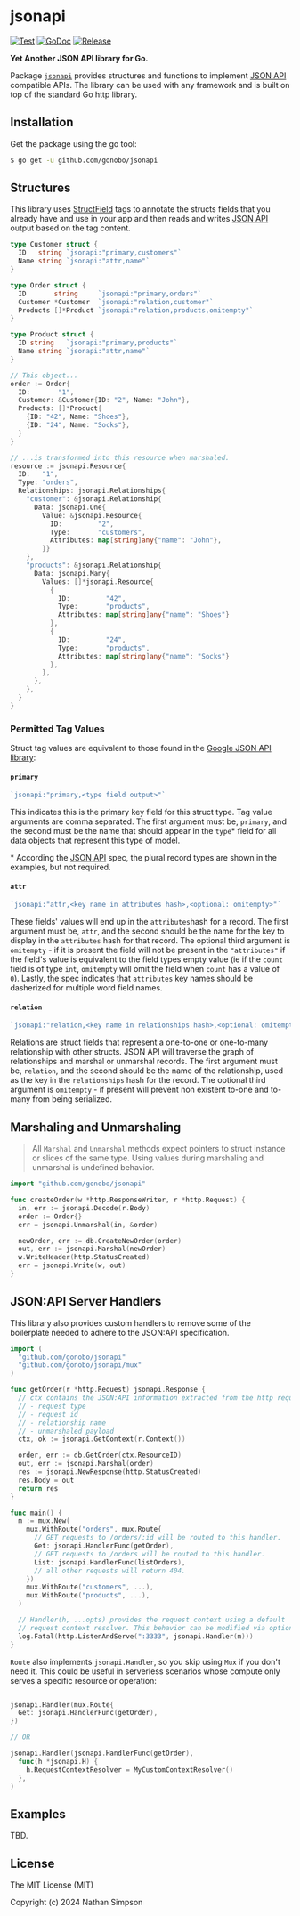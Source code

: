 # jsonapi

[![Test](https://github.com/nisimpson/gibbon/actions/workflows/jsonapi-test.yml/badge.svg)](https://github.com/nisimpson/gibbon/actions/workflows/jsonapi-test.yml)
[![GoDoc](https://godoc.org/github.com/gonobo/jsonapi?status.svg)](http://godoc.org/github.com/gonobo/jsonapi)
[![Release](https://img.shields.io/github/release/gonobo/jsonapi.svg)](https://github.com/gonobo/releases)

**Yet Another JSON API library for Go.**

Package [`jsonapi`](http://godoc.org/github.com/gonobo/jsonapi) provides structures and functions to implement [JSON API](http://jsonapi.org) compatible APIs. The library can be used with any framework and is built on top of the standard Go http library.

## Installation

Get the package using the go tool:

```bash
$ go get -u github.com/gonobo/jsonapi
```

## Structures

This library uses [StructField](http://golang.org/pkg/reflect/#StructField)
tags to annotate the structs fields that you already have and use in
your app and then reads and writes [JSON API](http://jsonapi.org)
output based on the tag content.

```go
type Customer struct {
  ID   string `jsonapi:"primary,customers"`
  Name string `jsonapi:"attr,name"`
}

type Order struct {
  ID       string     `jsonapi:"primary,orders"`
  Customer *Customer  `jsonapi:"relation,customer"`
  Products []*Product `jsonapi:"relation,products,omitempty"`
}

type Product struct {
  ID string   `jsonapi:"primary,products"`
  Name string `jsonapi:"attr,name"`
}

// This object...
order := Order{
  ID:       "1",
  Customer: &Customer{ID: "2", Name: "John"},
  Products: []*Product{
    {ID: "42", Name: "Shoes"},
    {ID: "24", Name: "Socks"},
  }
}

// ...is transformed into this resource when marshaled.
resource := jsonapi.Resource{
  ID:   "1",
  Type: "orders",
  Relationships: jsonapi.Relationships{
    "customer": &jsonapi.Relationship{
      Data: jsonapi.One{
        Value: &jsonapi.Resource{
          ID:         "2",
          Type:       "customers",
          Attributes: map[string]any{"name": "John"},
        }}
    },
    "products": &jsonapi.Relationship{
      Data: jsonapi.Many{
        Values: []*jsonapi.Resource{
          {
            ID:         "42",
            Type:       "products",
            Attributes: map[string]any{"name": "Shoes"}
          },
          {
            ID:         "24",
            Type:       "products",
            Attributes: map[string]any{"name": "Socks"}
          },
        },
      },
    },
  }
}
```

### Permitted Tag Values

Struct tag values are equivalent to those found in the
[Google JSON API library](https://github.com/google/jsonapi):

#### `primary`

```go
`jsonapi:"primary,<type field output>"`
```

This indicates this is the primary key field for this struct type.
Tag value arguments are comma separated. The first argument must be,
`primary`, and the second must be the name that should appear in the
`type`\* field for all data objects that represent this type of model.

\* According the [JSON API](http://jsonapi.org) spec, the plural record
types are shown in the examples, but not required.

#### `attr`

```go
`jsonapi:"attr,<key name in attributes hash>,<optional: omitempty>"`
```

These fields' values will end up in the `attributes`hash for a record.
The first argument must be, `attr`, and the second should be the name
for the key to display in the `attributes` hash for that record. The optional
third argument is `omitempty` - if it is present the field will not be present
in the `"attributes"` if the field's value is equivalent to the field types
empty value (ie if the `count` field is of type `int`, `omitempty` will omit the
field when `count` has a value of `0`). Lastly, the spec indicates that
`attributes` key names should be dasherized for multiple word field names.

#### `relation`

```go
`jsonapi:"relation,<key name in relationships hash>,<optional: omitempty>"`
```

Relations are struct fields that represent a one-to-one or one-to-many
relationship with other structs. JSON API will traverse the graph of
relationships and marshal or unmarshal records. The first argument must
be, `relation`, and the second should be the name of the relationship,
used as the key in the `relationships` hash for the record. The optional
third argument is `omitempty` - if present will prevent non existent to-one and
to-many from being serialized.

## Marshaling and Unmarshaling

> All `Marshal` and `Unmarshal` methods expect pointers to struct
> instance or slices of the same type. Using values during marshaling and
> unmarshal is undefined behavior.

```go
import "github.com/gonobo/jsonapi"

func createOrder(w *http.ResponseWriter, r *http.Request) {
  in, err := jsonapi.Decode(r.Body)
  order := Order{}
  err = jsonapi.Unmarshal(in, &order)

  newOrder, err := db.CreateNewOrder(order)
  out, err := jsonapi.Marshal(newOrder)
  w.WriteHeader(http.StatusCreated)
  err = jsonapi.Write(w, out)
}
```

## JSON:API Server Handlers

This library also provides custom handlers to remove some of the boilerplate needed to adhere to the
JSON:API specification.

```go
import (
  "github.com/gonobo/jsonapi"
  "github.com/gonobo/jsonapi/mux"
)

func getOrder(r *http.Request) jsonapi.Response {
  // ctx contains the JSON:API information extracted from the http request:
  // - request type
  // - request id
  // - relationship name
  // - unmarshaled payload
  ctx, ok := jsonapi.GetContext(r.Context())

  order, err := db.GetOrder(ctx.ResourceID)
  out, err := jsonapi.Marshal(order)
  res := jsonapi.NewResponse(http.StatusCreated)
  res.Body = out
  return res
}

func main() {
  m := mux.New(
    mux.WithRoute("orders", mux.Route{
      // GET requests to /orders/:id will be routed to this handler.
      Get: jsonapi.HandlerFunc(getOrder),
      // GET requests to /orders will be routed to this handler.
      List: jsonapi.HandlerFunc(listOrders),
      // all other requests will return 404.
    })
    mux.WithRoute("customers", ...),
    mux.WithRoute("products", ...),
  )

  // Handler(h, ...opts) provides the request context using a default
  // request context resolver. This behavior can be modified via options.
  log.Fatal(http.ListenAndServe(":3333", jsonapi.Handler(m)))
}

```

`Route` also implements `jsonapi.Handler`, so you skip using `Mux` if you don't need it.
This could be useful in serverless scenarios whose compute only serves a specific
resource or operation:

```go

jsonapi.Handler(mux.Route{
  Get: jsonapi.HandlerFunc(getOrder),
})

// OR

jsonapi.Handler(jsonapi.HandlerFunc(getOrder),
  func(h *jsonapi.H) {
    h.RequestContextResolver = MyCustomContextResolver()
  },
)
```

## Examples

TBD.

## License

The MIT License (MIT)

Copyright (c) 2024 Nathan Simpson
